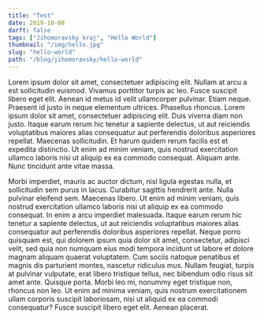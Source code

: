 ```yaml
--- 
title: "Test"
date: 2019-10-08
darft: false
tags: ["Jihomoravsky kraj", "Hello World"]
thumbnail: "/img/hello.jpg"
slug: "hello-world"
path: "/blog/jihomoravsky/hello-world"
---
```



Lorem ipsum dolor sit amet, consectetuer adipiscing elit. Nullam at arcu a est sollicitudin euismod. Vivamus porttitor turpis ac leo. Fusce suscipit libero eget elit. Aenean id metus id velit ullamcorper pulvinar. Etiam neque. Praesent id justo in neque elementum ultrices. Phasellus rhoncus. Lorem ipsum dolor sit amet, consectetuer adipiscing elit. Duis viverra diam non justo. Itaque earum rerum hic tenetur a sapiente delectus, ut aut reiciendis voluptatibus maiores alias consequatur aut perferendis doloribus asperiores repellat. Maecenas sollicitudin. Et harum quidem rerum facilis est et expedita distinctio. Ut enim ad minim veniam, quis nostrud exercitation ullamco laboris nisi ut aliquip ex ea commodo consequat. Aliquam ante. Nunc tincidunt ante vitae massa.

Morbi imperdiet, mauris ac auctor dictum, nisl ligula egestas nulla, et sollicitudin sem purus in lacus. Curabitur sagittis hendrerit ante. Nulla pulvinar eleifend sem. Maecenas libero. Ut enim ad minim veniam, quis nostrud exercitation ullamco laboris nisi ut aliquip ex ea commodo consequat. In enim a arcu imperdiet malesuada. Itaque earum rerum hic tenetur a sapiente delectus, ut aut reiciendis voluptatibus maiores alias consequatur aut perferendis doloribus asperiores repellat. Neque porro quisquam est, qui dolorem ipsum quia dolor sit amet, consectetur, adipisci velit, sed quia non numquam eius modi tempora incidunt ut labore et dolore magnam aliquam quaerat voluptatem. Cum sociis natoque penatibus et magnis dis parturient montes, nascetur ridiculus mus. Nullam feugiat, turpis at pulvinar vulputate, erat libero tristique tellus, nec bibendum odio risus sit amet ante. Quisque porta. Morbi leo mi, nonummy eget tristique non, rhoncus non leo. Ut enim ad minima veniam, quis nostrum exercitationem ullam corporis suscipit laboriosam, nisi ut aliquid ex ea commodi consequatur? Fusce suscipit libero eget elit. Aenean placerat. 